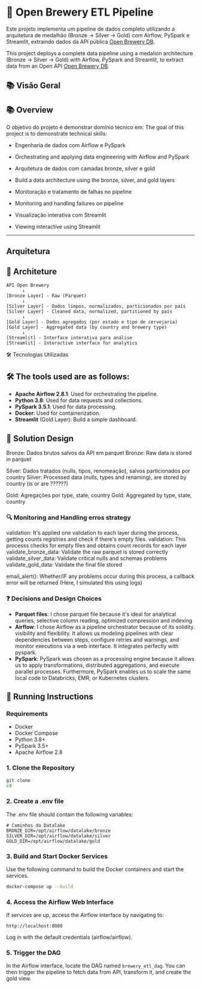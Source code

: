 # 🍺 Open Brewery ETL Pipeline

Este projeto implementa um pipeline de dados completo utilizando a arquitetura de medalhão (Bronze → Silver → Gold) com Airflow, PySpark e Streamlit, extraindo dados da API pública [Open Brewery DB](https://api.openbrewerydb.org).

This project deploys a complete data pipeline using a medalion architecture (Bronze → Silver → Gold) with Airflow, PySpark and Streamlit, to extract data from an Open API [Open Brewery DB](https://api.openbrewerydb.org).

## 📚 Visão Geral

## 📚 Overview

O objetivo do projeto é demonstrar domínio técnico em:
The goal of this project is to demonstrate technical skills: 

- Engenharia de dados com Airflow e PySpark
- Orchestrating and applying data engineering with Airflow and PySpark

- Arquitetura de dados com camadas bronze, silver e gold
- Build a data architecture using the bronze, silver, and gold layers

- Monitoração e tratamento de falhas no pipeline
- Monitoring and handling failures on pipeline

- Visualização interativa com Streamlit
- Viewing interactive using Streamlit 


---
## Arquitetura
## 🧱 Architeture

```text
API Open Brewery
      ↓
[Bronze Layer] - Raw (Parquet)
      ↓
[Silver Layer] - Dados limpos, normalizados, particionados por país
[Silver Layer] - Cleaned data, normalized, partitioned by país
      ↓
[Gold Layer] - Dados agregados (por estado e tipo de cervejaria)
[Gold Layer] - Aggregated data (by country and brewery type)
      ↓
[Streamlit] - Interface interativa para análise
[Streamlit] - Interactive interface for analytics
```

🛠️ Tecnologias Utilizadas
## 🛠️ The tools used are as follows:
- **Apache Airflow 2.8.1**: Used for orchestrating the pipeline.
- **Python 3.8**: Used for data requests and collections.
- **PySpark 3.5.1**: Used for data processing.
- **Docker**: Used for containerization.
- **Streamlit** (Gold Layer): Build a simple dashboard.

## 🧠 Solution Design
Bronze: Dados brutos salvos da API em parquet
Bronze: Raw data is stored in parquet

Silver: Dados tratados (nulls, tipos, renomeação), salvos particionados por country
Silver: Processed data (nulls, types and renaming), are stored by country (is or are ??????)

Gold: Agregações por type, state, country
Gold: Aggregated by type, state, country

### 🔍 Monitoring and Handling erros strategy
validation: It's applied one validation to each layer during the process, getting counts registries and check if there's empty files. 
validation: This processs checks for empty files and obtains count records for each layer
    validate_bronze_data: Validate the raw parquet is stored correctly
    validate_silver_data: Validate critical nulls and schemas problems
    validate_gold_data: Validate the final file stored

email_alert(): Whether/IF any problems occur during this process, a callback error will be returned (Here, I simulated this using logs)


### ❓ Decisions and Design Choices
- **Parquet files**: I chose parquet file because it's ideal for analytical queries, selective column reading, optimized compression and indexing
- **Airflow**: I chose Airflow as a pipeline orchestrator because of its solidity. visibility and flexibility. It allows us modeling pipelines with clear dependencies between steps, configure retries and warnings, and monitor executions via a web interface. It integrates perfectly with pyspark. 
- **PySpark**: PySpark was chosen as a processing engine because it allows us to apply transformations, distributed aggregations, and execute parallel processes. Furthermore, PySpark enables us to scale the same local code to Databricks, EMR, or Kubernetes clusters.

## 🚀 Running Instructions

### Requirements
- Docker
- Docker Compose
- Python 3.8+
- PySpark 3.5+
- Apache Airflow 2.8

### 1. Clone the Repository
```bash
git clone 
cd 
```

### 2. Create a .env file
The .env file should contain the following variables:
```
# Caminhos do Datalake
BRONZE_DIR=/opt/airflow/datalake/bronze
SILVER_DIR=/opt/airflow/datalake/silver
GOLD_DIR=/opt/airflow/datalake/gold

```
### 3. Build and Start Docker Services
Use the following command to build the Docker containers and start the services.
```bash
docker-compose up --build
```
### 4. Access the Airflow Web Interface
If services are up, access the Airflow interface by navigating to:
```
http://localhost:8080
```
Log in with the default credentials (airflow/airflow).

### 5. Trigger the DAG
In the Airflow interface, locate the DAG named `brewery_etl_dag`. You can then trigger the pipeline to fetch data from API, transform it, and create the gold view.
